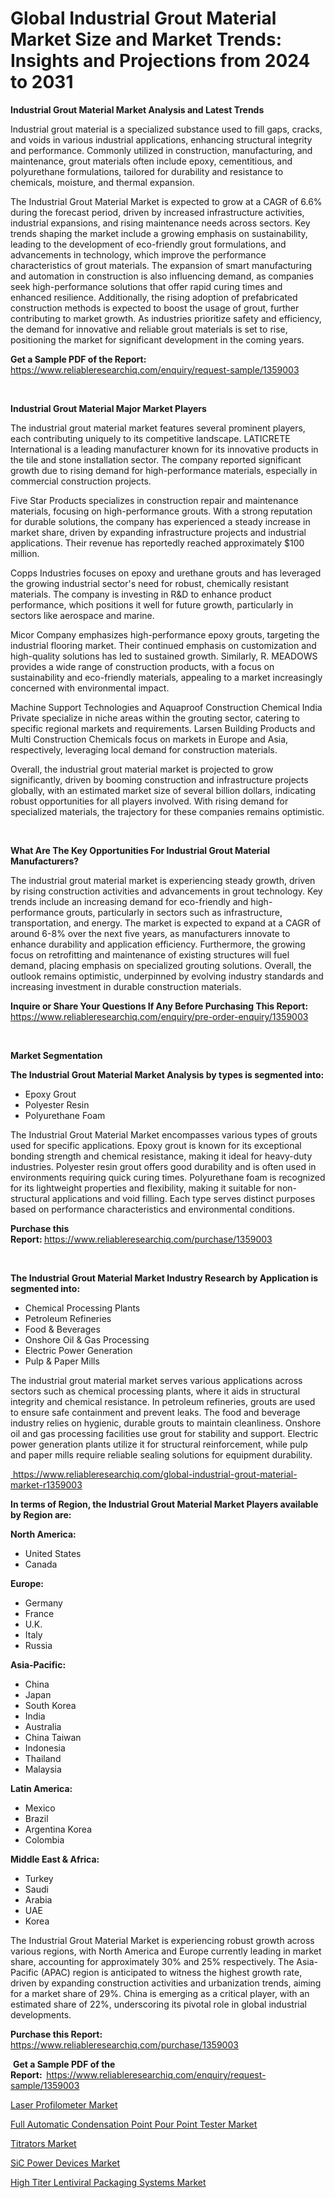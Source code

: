 <p><h1>Global Industrial Grout Material Market Size and Market Trends: Insights and Projections from 2024 to 2031</h1></p><p><strong>Industrial Grout Material Market Analysis and Latest Trends</strong></p>
<p><p>Industrial grout material is a specialized substance used to fill gaps, cracks, and voids in various industrial applications, enhancing structural integrity and performance. Commonly utilized in construction, manufacturing, and maintenance, grout materials often include epoxy, cementitious, and polyurethane formulations, tailored for durability and resistance to chemicals, moisture, and thermal expansion.</p><p>The Industrial Grout Material Market is expected to grow at a CAGR of 6.6% during the forecast period, driven by increased infrastructure activities, industrial expansions, and rising maintenance needs across sectors. Key trends shaping the market include a growing emphasis on sustainability, leading to the development of eco-friendly grout formulations, and advancements in technology, which improve the performance characteristics of grout materials. The expansion of smart manufacturing and automation in construction is also influencing demand, as companies seek high-performance solutions that offer rapid curing times and enhanced resilience. Additionally, the rising adoption of prefabricated construction methods is expected to boost the usage of grout, further contributing to market growth. As industries prioritize safety and efficiency, the demand for innovative and reliable grout materials is set to rise, positioning the market for significant development in the coming years.</p></p>
<p><strong>Get a Sample PDF of the Report:&nbsp;</strong> <a href="https://www.reliableresearchiq.com/enquiry/request-sample/1359003?utm_campaign=1141&utm_medium=2&utm_source=Github&utm_content=ia&utm_term=05122024&utm_id=industrial-grout-material">https://www.reliableresearchiq.com/enquiry/request-sample/1359003</a></p>
<p>&nbsp;</p>
<p><strong>Industrial Grout Material Major Market Players</strong></p>
<p><p>The industrial grout material market features several prominent players, each contributing uniquely to its competitive landscape. LATICRETE International is a leading manufacturer known for its innovative products in the tile and stone installation sector. The company reported significant growth due to rising demand for high-performance materials, especially in commercial construction projects.</p><p>Five Star Products specializes in construction repair and maintenance materials, focusing on high-performance grouts. With a strong reputation for durable solutions, the company has experienced a steady increase in market share, driven by expanding infrastructure projects and industrial applications. Their revenue has reportedly reached approximately $100 million.</p><p>Copps Industries focuses on epoxy and urethane grouts and has leveraged the growing industrial sector's need for robust, chemically resistant materials. The company is investing in R&D to enhance product performance, which positions it well for future growth, particularly in sectors like aerospace and marine.</p><p>Micor Company emphasizes high-performance epoxy grouts, targeting the industrial flooring market. Their continued emphasis on customization and high-quality solutions has led to sustained growth. Similarly, R. MEADOWS provides a wide range of construction products, with a focus on sustainability and eco-friendly materials, appealing to a market increasingly concerned with environmental impact.</p><p>Machine Support Technologies and Aquaproof Construction Chemical India Private specialize in niche areas within the grouting sector, catering to specific regional markets and requirements. Larsen Building Products and Multi Construction Chemicals focus on markets in Europe and Asia, respectively, leveraging local demand for construction materials.</p><p>Overall, the industrial grout material market is projected to grow significantly, driven by booming construction and infrastructure projects globally, with an estimated market size of several billion dollars, indicating robust opportunities for all players involved. With rising demand for specialized materials, the trajectory for these companies remains optimistic.</p></p>
<p>&nbsp;</p>
<p><strong>What Are The Key Opportunities For Industrial Grout Material Manufacturers?</strong></p>
<p><p>The industrial grout material market is experiencing steady growth, driven by rising construction activities and advancements in grout technology. Key trends include an increasing demand for eco-friendly and high-performance grouts, particularly in sectors such as infrastructure, transportation, and energy. The market is expected to expand at a CAGR of around 6-8% over the next five years, as manufacturers innovate to enhance durability and application efficiency. Furthermore, the growing focus on retrofitting and maintenance of existing structures will fuel demand, placing emphasis on specialized grouting solutions. Overall, the outlook remains optimistic, underpinned by evolving industry standards and increasing investment in durable construction materials.</p></p>
<p><strong>Inquire or Share Your Questions If Any Before Purchasing This Report:</strong> <a href="https://www.reliableresearchiq.com/enquiry/pre-order-enquiry/1359003?utm_campaign=1141&utm_medium=2&utm_source=Github&utm_content=ia&utm_term=05122024&utm_id=industrial-grout-material">https://www.reliableresearchiq.com/enquiry/pre-order-enquiry/1359003</a></p>
<p>&nbsp;</p>
<p><strong>Market Segmentation</strong></p>
<p><strong>The Industrial Grout Material Market Analysis by types is segmented into:</strong></p>
<p><ul><li>Epoxy Grout</li><li>Polyester Resin</li><li>Polyurethane Foam</li></ul></p>
<p><p>The Industrial Grout Material Market encompasses various types of grouts used for specific applications. Epoxy grout is known for its exceptional bonding strength and chemical resistance, making it ideal for heavy-duty industries. Polyester resin grout offers good durability and is often used in environments requiring quick curing times. Polyurethane foam is recognized for its lightweight properties and flexibility, making it suitable for non-structural applications and void filling. Each type serves distinct purposes based on performance characteristics and environmental conditions.</p></p>
<p><strong>Purchase this Report:&nbsp;</strong><a href="https://www.reliableresearchiq.com/purchase/1359003?utm_campaign=1141&utm_medium=2&utm_source=Github&utm_content=ia&utm_term=05122024&utm_id=industrial-grout-material">https://www.reliableresearchiq.com/purchase/1359003</a></p>
<p>&nbsp;</p>
<p><strong>The Industrial Grout Material Market Industry Research by Application is segmented into:</strong></p>
<p><ul><li>Chemical Processing Plants</li><li>Petroleum Refineries</li><li>Food & Beverages</li><li>Onshore Oil & Gas Processing</li><li>Electric Power Generation</li><li>Pulp & Paper Mills</li></ul></p>
<p><p>The industrial grout material market serves various applications across sectors such as chemical processing plants, where it aids in structural integrity and chemical resistance. In petroleum refineries, grouts are used to ensure safe containment and prevent leaks. The food and beverage industry relies on hygienic, durable grouts to maintain cleanliness. Onshore oil and gas processing facilities use grout for stability and support. Electric power generation plants utilize it for structural reinforcement, while pulp and paper mills require reliable sealing solutions for equipment durability.</p></p>
<p><a href="https://www.reliableresearchiq.com/global-industrial-grout-material-market-r1359003?utm_campaign=1141&utm_medium=2&utm_source=Github&utm_content=ia&utm_term=05122024&utm_id=industrial-grout-material">&nbsp;https://www.reliableresearchiq.com/global-industrial-grout-material-market-r1359003</a></p>
<p><strong>In terms of Region, the Industrial Grout Material Market Players available by Region are:</strong></p>
<p>
    <p> <strong> North America: </strong>
        <ul>
            <li>United States</li>
            <li>Canada</li>
        </ul>
        </p> 
    <p> <strong> Europe: </strong>
        <ul>
            <li>Germany</li>
            <li>France</li>
            <li>U.K.</li>
            <li>Italy</li>
            <li>Russia</li>
        </ul>
        </p> 
    <p> <strong> Asia-Pacific: </strong>
        <ul>
            <li>China</li>
            <li>Japan</li>
            <li>South Korea</li>
            <li>India</li>
            <li>Australia</li>
            <li>China Taiwan</li>
            <li>Indonesia</li>
            <li>Thailand</li>
            <li>Malaysia</li>
        </ul>
        </p> 
    <p> <strong> Latin America: </strong>
        <ul>
            <li>Mexico</li>
            <li>Brazil</li>
            <li>Argentina Korea</li>
            <li>Colombia</li>
        </ul>
        </p> 
    <p> <strong> Middle East & Africa: </strong>
        <ul>
            <li>Turkey</li>
            <li>Saudi</li>
            <li>Arabia</li>
            <li>UAE</li>
            <li>Korea</li>
        </ul>
    </p>
    </p>
<p><p>The Industrial Grout Material Market is experiencing robust growth across various regions, with North America and Europe currently leading in market share, accounting for approximately 30% and 25% respectively. The Asia-Pacific (APAC) region is anticipated to witness the highest growth rate, driven by expanding construction activities and urbanization trends, aiming for a market share of 29%. China is emerging as a critical player, with an estimated share of 22%, underscoring its pivotal role in global industrial developments.</p></p>
<p><strong>Purchase this Report: </strong><a href="https://www.reliableresearchiq.com/purchase/1359003?utm_campaign=1141&utm_medium=2&utm_source=Github&utm_content=ia&utm_term=05122024&utm_id=industrial-grout-material">https://www.reliableresearchiq.com/purchase/1359003</a></p>
<p>&nbsp;<strong>Get a Sample PDF of the Report:&nbsp;&nbsp;</strong><a href="https://www.reliableresearchiq.com/enquiry/request-sample/1359003?utm_campaign=1141&utm_medium=2&utm_source=Github&utm_content=ia&utm_term=05122024&utm_id=industrial-grout-material">https://www.reliableresearchiq.com/enquiry/request-sample/1359003</a></p>
<p><strong></strong></p>
<p><p><a href="https://www.linkedin.com/pulse/laser-profilometer-market-overview-significant-growth-potential-wl8ze?utm_campaign=1141&utm_medium=2&utm_source=Github&utm_content=ia&utm_term=05122024&utm_id=industrial-grout-material">Laser Profilometer Market</a></p><p><a href="https://issuu.com/reportprime-2/docs/full-automatic-condensation-point-pour-point-teste?utm_campaign=1141&utm_medium=2&utm_source=Github&utm_content=ia&utm_term=05122024&utm_id=industrial-grout-material">Full Automatic Condensation Point Pour Point Tester Market</a></p><p><a href="https://www.linkedin.com/pulse/study-forecastingthe-globaltitrators-market-growingat-compoundedannual-ocz8f?utm_campaign=1141&utm_medium=2&utm_source=Github&utm_content=ia&utm_term=05122024&utm_id=industrial-grout-material">Titrators Market</a></p><p><a href="https://www.linkedin.com/pulse/sic-power-devices-market-expansion-forecast-81-cagr-from-2024-likve?utm_campaign=1141&utm_medium=2&utm_source=Github&utm_content=ia&utm_term=05122024&utm_id=industrial-grout-material">SiC Power Devices Market</a></p><p><a href="https://issuu.com/reportprime-2/docs/high-titer-lentiviral-packaging-systems-market-siz?utm_campaign=1141&utm_medium=2&utm_source=Github&utm_content=ia&utm_term=05122024&utm_id=industrial-grout-material">High Titer Lentiviral Packaging Systems Market</a></p></p>